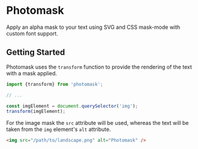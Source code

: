 # Photomask

Apply an alpha mask to your text using SVG and CSS mask-mode with custom font support.

## Getting Started

Photomask uses the `transform` function to provide the rendering of the text with a mask applied.

```javascript
import {transform} from 'photomask';

// ...

const imgElement = document.querySelector('img');
transform(imgElement);
```

For the image mask the `src` attribute will be used, whereas the text will be taken from the `img` element's `alt` attribute.

```html
<img src="/path/to/landscape.png" alt="Photomask" />
```

